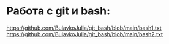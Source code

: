 # Работа с git и bash:
https://github.com/BulavkoJulia/git_bash/blob/main/bash1.txt
https://github.com/BulavkoJulia/git_bash/blob/main/bash2.txt
